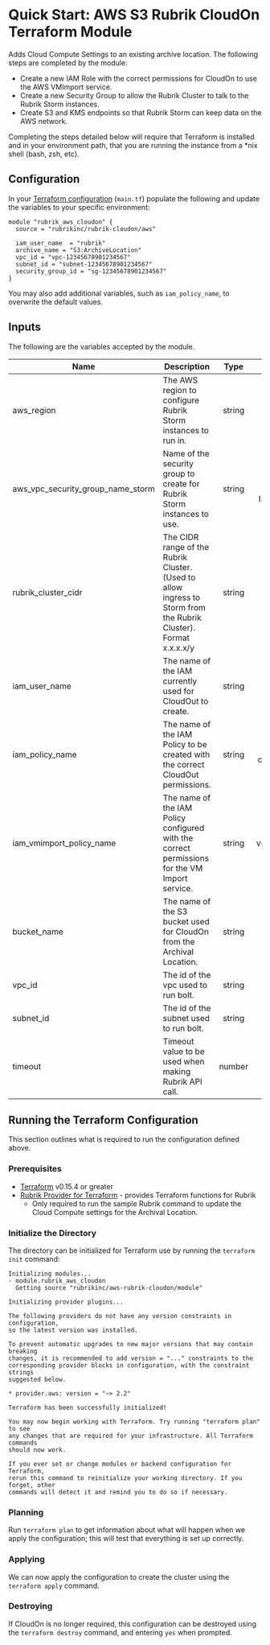 # Quick Start:  AWS S3 Rubrik CloudOn Terraform Module

Adds Cloud Compute Settings to an existing archive location. The following steps are completed by the module:

- Create a new IAM Role with the correct permissions for CloudOn to use the AWS VMImport service.
- Create a new Security Group to allow the Rubrik Cluster to talk to the Rubrik Storm instances.
- Create S3 and KMS endpoints so that Rubrik Storm can keep data on the AWS network.

Completing the steps detailed below will require that Terraform is installed and in your environment path, that you are running the instance from a \*nix shell (bash, zsh, etc).

## Configuration

In your [Terraform configuration](https://learn.hashicorp.com/terraform/getting-started/build#configuration) (`main.tf`) populate the following and update the variables to your specific environment:

```hcl
module "rubrik_aws_cloudon" {
  source = "rubrikinc/rubrik-cloudon/aws"

  iam_user_name  = "rubrik"
  archive_name = "S3:ArchiveLocation"
  vpc_id = "vpc-12345678901234567"
  subnet_id = "subnet-12345678901234567"
  security_group_id = "sg-12345678901234567"
}
```

You may also add additional variables, such as `iam_policy_name`, to overwrite the default values.

## Inputs

The following are the variables accepted by the module.

| Name                              | Description                                                                                                      |  Type  |        Default         | Required |
| --------------------------------- | ---------------------------------------------------------------------------------------------------------------- | :----: | :--------------------: | :------: |
| aws_region                        | The AWS region to configure Rubrik Storm instances to run in.                                                    | string |                        |   yes    |
| aws_vpc_security_group_name_storm | Name of the security group to create for Rubrik Storm instances to use.                                          | string | Rubrik Storm Instances |   yes    |
| rubrik_cluster_cidr               | The CIDR range of the Rubrik Cluster. (Used to allow ingress to Storm from the Rubrik Cluster). Format x.x.x.x/y | string |                        |   yes    |
| iam_user_name                     | The name of the IAM currently used for CloudOut to create.                                                       | string |                        |   yes    |
| iam_policy_name                   | The name of the IAM Policy to be created with the correct CloudOut permissions.                                  | string |    rubrik-cloud-out    |    no    |
| iam_vmimport_policy_name          | The name of the IAM Policy configured with the correct permissions for the VM Import service.                    | string |  rubrik-vmimport-role  |   yes    |
| bucket_name                       | The name of the S3 bucket used for CloudOn from the Archival Location.                                           | string |                        |   yes    |
| vpc_id                            | The id of the vpc used to run bolt.                                                                              | string |                        |   yes    |
| subnet_id                         | The id of the subnet used to run bolt.                                                                           | string |                        |   yes    |
| timeout                           | Timeout value to be used when making Rubrik API call.                                                            | number |           60           |    no    |

## Running the Terraform Configuration

This section outlines what is required to run the configuration defined above. 

### Prerequisites

- [Terraform](https://www.terraform.io/downloads.html) v0.15.4 or greater
- [Rubrik Provider for Terraform](https://github.com/rubrikinc/rubrik-provider-for-terraform) - provides Terraform functions for Rubrik
  - Only required to run the sample Rubrik command to update the Cloud Compute settings for the Archival Location.

### Initialize the Directory

The directory can be initialized for Terraform use by running the `terraform init` command:

```none
Initializing modules...
- module.rubrik_aws_cloudon
  Getting source "rubrikinc/aws-rubrik-cloudon/module"

Initializing provider plugins...

The following providers do not have any version constraints in configuration,
so the latest version was installed.

To prevent automatic upgrades to new major versions that may contain breaking
changes, it is recommended to add version = "..." constraints to the
corresponding provider blocks in configuration, with the constraint strings
suggested below.

* provider.aws: version = "~> 2.2"

Terraform has been successfully initialized!

You may now begin working with Terraform. Try running "terraform plan" to see
any changes that are required for your infrastructure. All Terraform commands
should now work.

If you ever set or change modules or backend configuration for Terraform,
rerun this command to reinitialize your working directory. If you forget, other
commands will detect it and remind you to do so if necessary.
```

### Planning

Run `terraform plan` to get information about what will happen when we apply the configuration; this will test that everything is set up correctly.

### Applying

We can now apply the configuration to create the cluster using the `terraform apply` command.

### Destroying

If CloudOn is no longer required, this configuration can be destroyed using the `terraform destroy` command, and entering `yes` when prompted.
